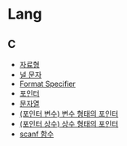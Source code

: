 # Lang
## C
- [자료형](./Lang/C/%EC%9E%90%EB%A3%8C%ED%98%95.md)
- [널 문자](./Lang/C/%EB%84%90%20%EB%AC%B8%EC%9E%90.md)
- [Format Specifier](./Lang/C/Format%20Specifier.md)
- [포인터](./Lang/C/%ED%8F%AC%EC%9D%B8%ED%84%B0.md)
- [문자열](./Lang/C/%EB%AC%B8%EC%9E%90%EC%97%B4.md)
- [(포인터 변수) 변수 형태의 포인터](./Lang/C/(%ED%8F%AC%EC%9D%B8%ED%84%B0%20%EB%B3%80%EC%88%98)%20%EB%B3%80%EC%88%98%20%ED%98%95%ED%83%9C%EC%9D%98%20%ED%8F%AC%EC%9D%B8%ED%84%B0.md)
- [(포인터 상수) 상수 형태의 포인터](./Lang/C/(%ED%8F%AC%EC%9D%B8%ED%84%B0%20%EC%83%81%EC%88%98)%20%EC%83%81%EC%88%98%20%ED%98%95%ED%83%9C%EC%9D%98%20%ED%8F%AC%EC%9D%B8%ED%84%B0.md)
- [scanf 함수](./Lang/C/scanf%20%ED%95%A8%EC%88%98.md)
